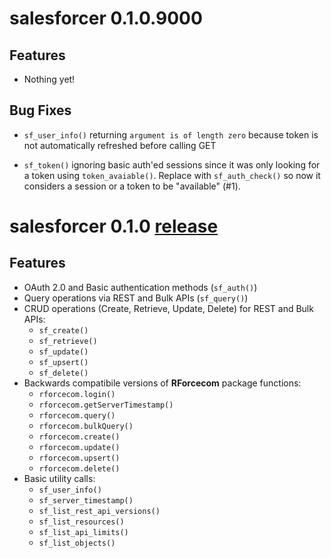 # salesforcer 0.1.0.9000

## Features

* Nothing yet!

## Bug Fixes

* `sf_user_info()` returning `argument is of length zero` because token is not 
automatically refreshed before calling GET

* `sf_token()` ignoring basic auth'ed sessions since it was only looking for a token 
using `token_avaiable()`. Replace with `sf_auth_check()` so now it considers a 
session or a token to be "available" (#1).

# salesforcer 0.1.0 [release](https://github.com/StevenMMortimer/salesforcer/releases/tag/v0.1.0)

## Features

* OAuth 2.0 and Basic authentication methods (`sf_auth()`)
* Query operations via REST and Bulk APIs (`sf_query()`)
* CRUD operations (Create, Retrieve, Update, Delete) for REST and Bulk APIs: 
  * `sf_create()`
  * `sf_retrieve()`
  * `sf_update()` 
  * `sf_upsert()`
  * `sf_delete()`
* Backwards compatibile versions of **RForcecom** package functions:
  * `rforcecom.login()` 
  * `rforcecom.getServerTimestamp()`
  * `rforcecom.query()`
  * `rforcecom.bulkQuery()`
  * `rforcecom.create()`
  * `rforcecom.update()`
  * `rforcecom.upsert()`
  * `rforcecom.delete()`
* Basic utility calls: 
  * `sf_user_info()`
  * `sf_server_timestamp()`
  * `sf_list_rest_api_versions()`
  * `sf_list_resources()`
  * `sf_list_api_limits()`
  * `sf_list_objects()`
